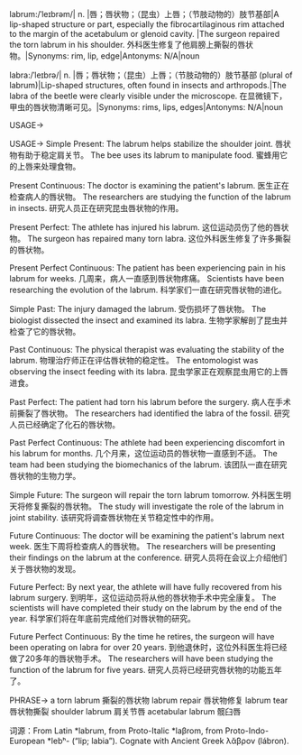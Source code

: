 labrum:/ˈleɪbrəm/| n. |唇；唇状物；（昆虫）上唇；（节肢动物的）肢节基部|A lip-shaped structure or part, especially the fibrocartilaginous rim attached to the margin of the acetabulum or glenoid cavity. |The surgeon repaired the torn labrum in his shoulder.  外科医生修复了他肩膀上撕裂的唇状物。|Synonyms: rim, lip, edge|Antonyms: N/A|noun

labra:/ˈleɪbrə/| n. |唇；唇状物；（昆虫）上唇；（节肢动物的）肢节基部 (plural of labrum)|Lip-shaped structures, often found in insects and arthropods.|The labra of the beetle were clearly visible under the microscope.  在显微镜下，甲虫的唇状物清晰可见。|Synonyms: rims, lips, edges|Antonyms: N/A|noun


USAGE->

USAGE->
Simple Present:
The labrum helps stabilize the shoulder joint.  唇状物有助于稳定肩关节。
The bee uses its labrum to manipulate food. 蜜蜂用它的上唇来处理食物。

Present Continuous:
The doctor is examining the patient's labrum. 医生正在检查病人的唇状物。
The researchers are studying the function of the labrum in insects. 研究人员正在研究昆虫唇状物的作用。

Present Perfect:
The athlete has injured his labrum.  这位运动员伤了他的唇状物。
The surgeon has repaired many torn labra.  这位外科医生修复了许多撕裂的唇状物。

Present Perfect Continuous:
The patient has been experiencing pain in his labrum for weeks.  几周来，病人一直感到唇状物疼痛。
Scientists have been researching the evolution of the labrum. 科学家们一直在研究唇状物的进化。

Simple Past:
The injury damaged the labrum.  受伤损坏了唇状物。
The biologist dissected the insect and examined its labra. 生物学家解剖了昆虫并检查了它的唇状物。

Past Continuous:
The physical therapist was evaluating the stability of the labrum.  物理治疗师正在评估唇状物的稳定性。
The entomologist was observing the insect feeding with its labra. 昆虫学家正在观察昆虫用它的上唇进食。

Past Perfect:
The patient had torn his labrum before the surgery.  病人在手术前撕裂了唇状物。
The researchers had identified the labra of the fossil. 研究人员已经确定了化石的唇状物。

Past Perfect Continuous:
The athlete had been experiencing discomfort in his labrum for months.  几个月来，这位运动员的唇状物一直感到不适。
The team had been studying the biomechanics of the labrum.  该团队一直在研究唇状物的生物力学。


Simple Future:
The surgeon will repair the torn labrum tomorrow.  外科医生明天将修复撕裂的唇状物。
The study will investigate the role of the labrum in joint stability.  该研究将调查唇状物在关节稳定性中的作用。

Future Continuous:
The doctor will be examining the patient's labrum next week.  医生下周将检查病人的唇状物。
The researchers will be presenting their findings on the labrum at the conference. 研究人员将在会议上介绍他们关于唇状物的发现。


Future Perfect:
By next year, the athlete will have fully recovered from his labrum surgery.  到明年，这位运动员将从他的唇状物手术中完全康复。
The scientists will have completed their study on the labrum by the end of the year. 科学家们将在年底前完成他们对唇状物的研究。


Future Perfect Continuous:
By the time he retires, the surgeon will have been operating on labra for over 20 years.  到他退休时，这位外科医生将已经做了20多年的唇状物手术。
The researchers will have been studying the function of the labrum for five years.  研究人员将已经研究唇状物的功能五年了。


PHRASE->
a torn labrum  撕裂的唇状物
labrum repair  唇状物修复
labrum tear  唇状物撕裂
shoulder labrum  肩关节唇
acetabular labrum  髋臼唇


词源：From Latin *labrum, from Proto-Italic *laβrom, from Proto-Indo-European *lebʰ- (“lip; labia”). Cognate with Ancient Greek λᾰ́βρον (lábron).
